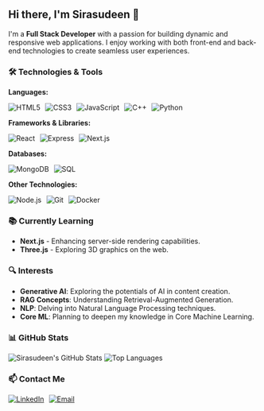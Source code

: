 


<!-- Introduction -->
## Hi there, I'm Sirasudeen 👋

I'm a **Full Stack Developer** with a passion for building dynamic and responsive web applications. I enjoy working with both front-end and back-end technologies to create seamless user experiences.

<!-- Technologies & Tools -->
### 🛠️ Technologies & Tools

<!-- Programming Languages -->
**Languages:**
<div style="display: flex; align-items: center; gap: 10px;"> <img src="https://img.icons8.com/?size=50&id=46605&format=png&color=000000" alt="HTML5" /> <img src="https://img.icons8.com/?size=50&id=7gdY5qNXaKC0&format=png&color=000000" alt="CSS3" /> <img src="https://img.icons8.com/?size=50&id=tGvHBPJaKqEd&format=png&color=000000" alt="JavaScript" /> <img src="https://img.icons8.com/?size=50&id=TpULddJc4gTh&format=png&color=000000" alt="C++" /> <img src="https://img.icons8.com/?size=50&id=121464&format=png&color=000000" alt="Python" /> </div>

**Frameworks & Libraries:**
<div style="display: flex; align-items: center; gap: 10px;"> <img src="https://img.icons8.com/?size=50&id=Nlsua06Gvxel&format=png&color=000000" alt="React" /> <img src="https://img.icons8.com/?size=50&id=9Gfx4Dfxl0JK&format=png&color=000000" alt="Express" /> <img src="https://img.icons8.com/?size=50&id=MWiBjkuHeMVq&format=png&color=000000" alt="Next.js" /> </div>

**Databases:**
<div style="display: flex; align-items: center; gap: 10px;"> <img src="https://img.icons8.com/?size=50&id=74402&format=png&color=000000" alt="MongoDB" /> <img src="https://img.icons8.com/?size=50&id=46845&format=png&color=000000" alt="SQL" /> </div>

**Other Technologies:**
<div style="display: flex; align-items: center; gap: 10px;"> <img src="https://img.icons8.com/?size=50&id=FQlr_bFSqEdG&format=png&color=000000" alt="Node.js" /> <img src="https://img.icons8.com/?size=50&id=16318&format=png&color=000000" alt="Git" /> <img src="https://img.icons8.com/?size=50&id=24000&format=png&color=000000" alt="Docker" /> </div>

<!-- Currently Learning -->
### 📚 Currently Learning

- **Next.js** - Enhancing server-side rendering capabilities.
- **Three.js** - Exploring 3D graphics on the web.

<!-- Interests -->
### 🔍 Interests

- **Generative AI**: Exploring the potentials of AI in content creation.
- **RAG Concepts**: Understanding Retrieval-Augmented Generation.
- **NLP**: Delving into Natural Language Processing techniques.
- **Core ML**: Planning to deepen my knowledge in Core Machine Learning.


<!-- GitHub Stats -->
### 📊 GitHub Stats

![Sirasudeen's GitHub Stats](https://github-readme-stats.vercel.app/api?username=sirasudeen&show_icons=true&theme=radical)
![Top Languages](https://github-readme-stats.vercel.app/api/top-langs/?username=sirasudeen&layout=compact&theme=radical)



<!-- Contact Information -->
### 📫 Contact Me
<div style="display: flex; align-items: center; gap: 10px;"> <a href="https://www.linkedin.com/in/sirasudeen-p-4512b4221/"> <img src="https://img.icons8.com/?size=50&id=13930&format=png&color=000000" alt="LinkedIn" /> </a> <a href="mailto:sirasudeenp@gmail.com"> <img src="https://img.icons8.com/?size=50&id=P7UIlhbpWzZm&format=png&color=000000" alt="Email" /> </a> </div>

